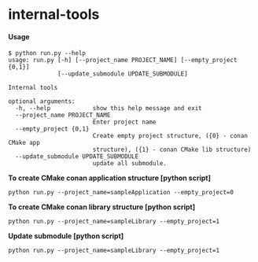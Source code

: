 # internal-tools

#### Usage
```[bash]
$ python run.py --help
usage: run.py [-h] [--project_name PROJECT_NAME] [--empty_project {0,1}]
              [--update_submodule UPDATE_SUBMODULE]

Internal tools

optional arguments:
  -h, --help            show this help message and exit
  --project_name PROJECT_NAME
                        Enter project name
  --empty_project {0,1}
                        Create empty project structure, ({0} - conan CMake app
                        structure), ({1} - conan CMake lib structure)
  --update_submodule UPDATE_SUBMODULE
                        update all submodule.
```

**To create CMake conan application structure [python script]**
```[bash] 
python run.py --project_name=sampleApplication --empty_project=0
```

**To create CMake conan library structure [python script]**
```[bash]
python run.py --project_name=sampleLibrary --empty_project=1
```

**Update submodule [python script]**
```[bash]
python run.py --project_name=sampleLibrary --empty_project=1
```
